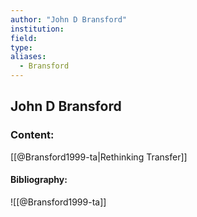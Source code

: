 ```yaml
---
author: "John D Bransford"
institution:
field:
type:
aliases:
  - Bransford
---
```


## John D Bransford

### Content:
[[@Bransford1999-ta|Rethinking Transfer]]

#### Bibliography:

![[@Bransford1999-ta]]